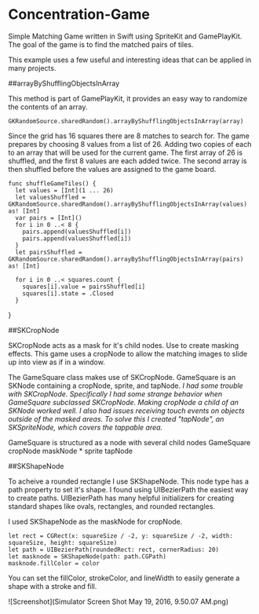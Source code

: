 # Concentration-Game

Simple Matching Game written in Swift using SpriteKit and GamePlayKit. The goal of the game is to find the matched pairs
of tiles. 

This example uses a few useful and interesting ideas that can be applied in many projects. 

##arrayByShufflingObjectsInArray

This method is part of GamePlayKit, it provides an easy way to randomize the contents of an array. 

    GKRandomSource.sharedRandom().arrayByShufflingObjectsInArray(array)

Since the grid has 16 squares there are 8 matches to search for. The game prepares by choosing 8 values from a list of 26.
Adding two copies of each to an array that will be used for the current game. The first array of 26 is shuffled, and the first
8 values are each added twice. The second array is then shuffled before the values are assigned to the game board. 

    func shuffleGameTiles() {
      let values = [Int](1 ... 26)
      let valuesShuffled = GKRandomSource.sharedRandom().arrayByShufflingObjectsInArray(values) as! [Int]
      var pairs = [Int]()
      for i in 0 ..< 8 {
        pairs.append(valuesShuffled[i])
        pairs.append(valuesShuffled[i])
      }
      let pairsShuffled = GKRandomSource.sharedRandom().arrayByShufflingObjectsInArray(pairs) as! [Int]
    
      for i in 0 ..< squares.count {
        squares[i].value = pairsShuffled[i]
        squares[i].state = .Closed
      }
  }

##SKCropNode 

SKCropNode acts as a mask for it's child nodes. Use to create masking effects. This game uses a cropNode to allow the 
matching images to slide up into view as if in a window. 

The GameSquare class makes use of SKCropNode. GameSquare is an SKNode containing a cropNode, sprite, and tapNode. _I had some 
trouble with SKCropNode. Specifically I had some strange behavior when GameSquare subclassed SKCropNode. Making cropNode a child of an SKNode worked well. I also had issues receiving touch events on objects outside of the masked areas. To solve this I created "tapNode", an SKSpriteNode, which covers the tappable area._

GameSquare is structured as a node with several child nodes
    GameSquare
        cropNode
            maskNode *
            sprite
        tapNode

##SKShapeNode

To acheive a rounded rectangle I use SKShapeNode. This node type has a path property to set it's shape. I found using UIBezierPath the easiest way to create paths. UIBezierPath has many helpful initializers for creating standard shapes like ovals, rectangles, and rounded rectangles. 

I used SKShapeNode as the maskNode for cropNode. 

    let rect = CGRect(x: squareSize / -2, y: squareSize / -2, width: squareSize, height: squareSize)
    let path = UIBezierPath(roundedRect: rect, cornerRadius: 20)
    let masknode = SKShapeNode(path: path.CGPath)
    masknode.fillColor = color

You can set the fillColor, strokeColor, and lineWidth to easily generate a shape with a stroke and fill. 

![Screenshot](Simulator Screen Shot May 19, 2016, 9.50.07 AM.png)
